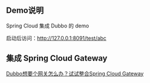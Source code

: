 ## Demo说明

Spring Cloud 集成 Dubbo 的 demo

启动后访问：http://127.0.0.1:8091/test/abc



## 集成 Spring Cloud Gateway
[Dubbo想要个网关怎么办？试试整合Spring Cloud Gateway](https://mp.weixin.qq.com/s/_idYl39i1eQejLLLlCW2sg)


